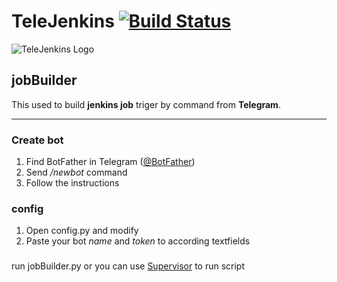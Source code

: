 # TeleJenkins [![Build Status](https://ci.jenkins.io/job/Plugins/job/telegram-notifications-plugin/job/master/badge/icon)](https://ci.jenkins.io/job/Plugins/job/telegram-notifications-plugin/job/master/)

![TeleJenkins Logo](https://pp.vk.me/c636926/v636926471/193d1/fARBefBcfzs.jpg)
## jobBuilder
This used to build **jenkins job**  triger by command from **Telegram**.

---
### Create bot
1. Find BotFather in Telegram ([@BotFather](https://t.me/@BotFather))
2. Send */newbot* command 
3. Follow the instructions

### config
1. Open config.py and modify 
2. Paste your bot *name* and *token* to according textfields

###
run jobBuilder.py or you can use [Supervisor](http://supervisord.org/) to run script
